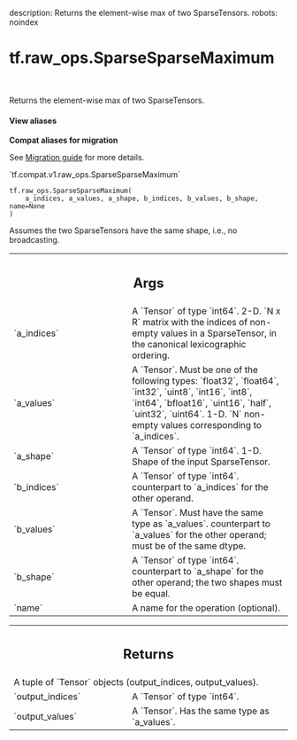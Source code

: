 description: Returns the element-wise max of two SparseTensors.
robots: noindex

# tf.raw_ops.SparseSparseMaximum

<!-- Insert buttons and diff -->

<table class="tfo-notebook-buttons tfo-api nocontent" align="left">

</table>



Returns the element-wise max of two SparseTensors.


<section class="expandable">
  <h4 class="showalways">View aliases</h4>
  <p>
<b>Compat aliases for migration</b>
<p>See
<a href="https://www.tensorflow.org/guide/migrate">Migration guide</a> for
more details.</p>
<p>`tf.compat.v1.raw_ops.SparseSparseMaximum`</p>
</p>
</section>

<pre class="devsite-click-to-copy prettyprint lang-py tfo-signature-link">
<code>tf.raw_ops.SparseSparseMaximum(
    a_indices, a_values, a_shape, b_indices, b_values, b_shape, name=None
)
</code></pre>



<!-- Placeholder for "Used in" -->

Assumes the two SparseTensors have the same shape, i.e., no broadcasting.

<!-- Tabular view -->
 <table class="responsive fixed orange">
<colgroup><col width="214px"><col></colgroup>
<tr><th colspan="2"><h2 class="add-link">Args</h2></th></tr>

<tr>
<td>
`a_indices`<a id="a_indices"></a>
</td>
<td>
A `Tensor` of type `int64`.
2-D.  `N x R` matrix with the indices of non-empty values in a
SparseTensor, in the canonical lexicographic ordering.
</td>
</tr><tr>
<td>
`a_values`<a id="a_values"></a>
</td>
<td>
A `Tensor`. Must be one of the following types: `float32`, `float64`, `int32`, `uint8`, `int16`, `int8`, `int64`, `bfloat16`, `uint16`, `half`, `uint32`, `uint64`.
1-D.  `N` non-empty values corresponding to `a_indices`.
</td>
</tr><tr>
<td>
`a_shape`<a id="a_shape"></a>
</td>
<td>
A `Tensor` of type `int64`.
1-D.  Shape of the input SparseTensor.
</td>
</tr><tr>
<td>
`b_indices`<a id="b_indices"></a>
</td>
<td>
A `Tensor` of type `int64`.
counterpart to `a_indices` for the other operand.
</td>
</tr><tr>
<td>
`b_values`<a id="b_values"></a>
</td>
<td>
A `Tensor`. Must have the same type as `a_values`.
counterpart to `a_values` for the other operand; must be of the same dtype.
</td>
</tr><tr>
<td>
`b_shape`<a id="b_shape"></a>
</td>
<td>
A `Tensor` of type `int64`.
counterpart to `a_shape` for the other operand; the two shapes must be equal.
</td>
</tr><tr>
<td>
`name`<a id="name"></a>
</td>
<td>
A name for the operation (optional).
</td>
</tr>
</table>



<!-- Tabular view -->
 <table class="responsive fixed orange">
<colgroup><col width="214px"><col></colgroup>
<tr><th colspan="2"><h2 class="add-link">Returns</h2></th></tr>
<tr class="alt">
<td colspan="2">
A tuple of `Tensor` objects (output_indices, output_values).
</td>
</tr>
<tr>
<td>
`output_indices`<a id="output_indices"></a>
</td>
<td>
A `Tensor` of type `int64`.
</td>
</tr><tr>
<td>
`output_values`<a id="output_values"></a>
</td>
<td>
A `Tensor`. Has the same type as `a_values`.
</td>
</tr>
</table>

